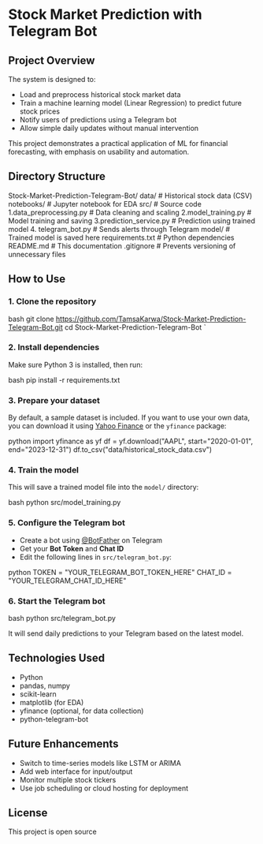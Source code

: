 # Stock Market Prediction with Telegram Bot

## Project Overview
The system is designed to:

- Load and preprocess historical stock market data
- Train a machine learning model (Linear Regression) to predict future stock prices
- Notify users of predictions using a Telegram bot
- Allow simple daily updates without manual intervention

This project demonstrates a practical application of ML for financial forecasting, with emphasis on usability and automation.

## Directory Structure
Stock-Market-Prediction-Telegram-Bot/
data/                        # Historical stock data (CSV)
notebooks/                  # Jupyter notebook for EDA
src/                        # Source code
 1.data\_preprocessing.py   # Data cleaning and scaling
 2.model\_training.py       # Model training and saving
 3.prediction\_service.py   # Prediction using trained model
4. telegram\_bot.py         # Sends alerts through Telegram
model/                      # Trained model is saved here
requirements.txt            # Python dependencies
README.md                   # This documentation
.gitignore                  # Prevents versioning of unnecessary files

## How to Use

### 1. Clone the repository

bash
git clone https://github.com/TamsaKarwa/Stock-Market-Prediction-Telegram-Bot.git
cd Stock-Market-Prediction-Telegram-Bot
`
### 2. Install dependencies

Make sure Python 3 is installed, then run:

bash
pip install -r requirements.txt

### 3. Prepare your dataset

By default, a sample dataset is included. If you want to use your own data, you can download it using [Yahoo Finance](https://finance.yahoo.com) or the `yfinance` package:

python
import yfinance as yf
df = yf.download("AAPL", start="2020-01-01", end="2023-12-31")
df.to_csv("data/historical_stock_data.csv")

### 4. Train the model

This will save a trained model file into the `model/` directory:

bash
python src/model_training.py

### 5. Configure the Telegram bot

* Create a bot using [@BotFather](https://t.me/BotFather) on Telegram
* Get your **Bot Token** and **Chat ID**
* Edit the following lines in `src/telegram_bot.py`:

python
TOKEN = "YOUR_TELEGRAM_BOT_TOKEN_HERE"
CHAT_ID = "YOUR_TELEGRAM_CHAT_ID_HERE"

### 6. Start the Telegram bot

bash
python src/telegram_bot.py


It will send daily predictions to your Telegram based on the latest model.

## Technologies Used

* Python
* pandas, numpy
* scikit-learn
* matplotlib (for EDA)
* yfinance (optional, for data collection)
* python-telegram-bot

## Future Enhancements

* Switch to time-series models like LSTM or ARIMA
* Add web interface for input/output
* Monitor multiple stock tickers
* Use job scheduling or cloud hosting for deployment

## License

This project is open source 
